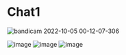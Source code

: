 # Chat1
![bandicam 2022-10-05 00-12-07-306](https://user-images.githubusercontent.com/98512811/193930777-6451c36c-6d6b-49fb-8be2-e18326fd4eee.gif)

![image](https://user-images.githubusercontent.com/98512811/193931316-232b527b-44f9-459e-a95e-4cc05524be13.png)
![image](https://user-images.githubusercontent.com/98512811/193931375-02fff6bd-0f4a-40b2-b83a-732b86694ba5.png)
![image](https://user-images.githubusercontent.com/98512811/193931471-2825c7bb-0f7d-4036-bc1d-138a86863db3.png)

